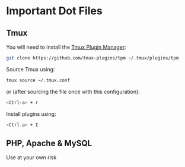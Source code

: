 # Important Dot Files

## Tmux

You will need to install the [Tmux Plugin Manager](https://github.com/tmux-plugins/tpm):

```bash
git clone https://github.com/tmux-plugins/tpm ~/.tmux/plugins/tpm
```

Source Tmux using:

```bash
tmux source ~/.tmux.conf
```

or (after sourcing the file once with this configuration):

```bash
<Ctrl-a> + r
```

Install plugins using:

```bash
<Ctrl-a> + I
```

## PHP, Apache & MySQL

Use at your own risk
